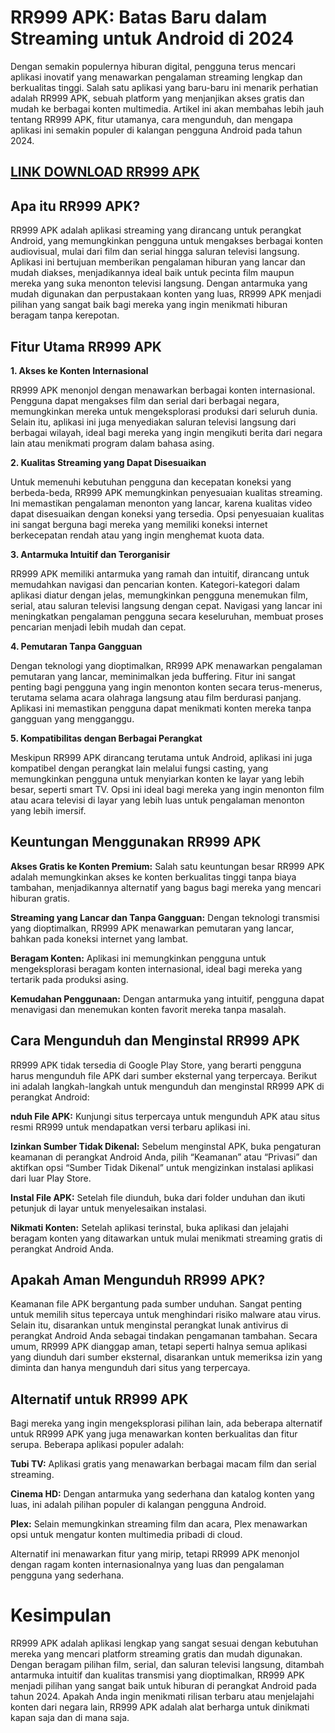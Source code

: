 # RR999 APK: Batas Baru dalam Streaming untuk Android di 2024

Dengan semakin populernya hiburan digital, pengguna terus mencari aplikasi inovatif yang menawarkan pengalaman streaming lengkap dan berkualitas tinggi. Salah satu aplikasi yang baru-baru ini menarik perhatian adalah RR999 APK, sebuah platform yang menjanjikan akses gratis dan mudah ke berbagai konten multimedia. Artikel ini akan membahas lebih jauh tentang RR999 APK, fitur utamanya, cara mengunduh, dan mengapa aplikasi ini semakin populer di kalangan pengguna Android pada tahun 2024.

## [LINK DOWNLOAD RR999 APK](https://www.webintoapp.com/store/480136)

## Apa itu RR999 APK?

RR999 APK adalah aplikasi streaming yang dirancang untuk perangkat Android, yang memungkinkan pengguna untuk mengakses berbagai konten audiovisual, mulai dari film dan serial hingga saluran televisi langsung. Aplikasi ini bertujuan memberikan pengalaman hiburan yang lancar dan mudah diakses, menjadikannya ideal baik untuk pecinta film maupun mereka yang suka menonton televisi langsung. Dengan antarmuka yang mudah digunakan dan perpustakaan konten yang luas, RR999 APK menjadi pilihan yang sangat baik bagi mereka yang ingin menikmati hiburan beragam tanpa kerepotan.

## Fitur Utama RR999 APK

**1. Akses ke Konten Internasional**

RR999 APK menonjol dengan menawarkan berbagai konten internasional. Pengguna dapat mengakses film dan serial dari berbagai negara, memungkinkan mereka untuk mengeksplorasi produksi dari seluruh dunia. Selain itu, aplikasi ini juga menyediakan saluran televisi langsung dari berbagai wilayah, ideal bagi mereka yang ingin mengikuti berita dari negara lain atau menikmati program dalam bahasa asing.

**2. Kualitas Streaming yang Dapat Disesuaikan**

Untuk memenuhi kebutuhan pengguna dan kecepatan koneksi yang berbeda-beda, RR999 APK memungkinkan penyesuaian kualitas streaming. Ini memastikan pengalaman menonton yang lancar, karena kualitas video dapat disesuaikan dengan koneksi yang tersedia. Opsi penyesuaian kualitas ini sangat berguna bagi mereka yang memiliki koneksi internet berkecepatan rendah atau yang ingin menghemat kuota data.

**3. Antarmuka Intuitif dan Terorganisir**

RR999 APK memiliki antarmuka yang ramah dan intuitif, dirancang untuk memudahkan navigasi dan pencarian konten. Kategori-kategori dalam aplikasi diatur dengan jelas, memungkinkan pengguna menemukan film, serial, atau saluran televisi langsung dengan cepat. Navigasi yang lancar ini meningkatkan pengalaman pengguna secara keseluruhan, membuat proses pencarian menjadi lebih mudah dan cepat.

**4. Pemutaran Tanpa Gangguan**

Dengan teknologi yang dioptimalkan, RR999 APK menawarkan pengalaman pemutaran yang lancar, meminimalkan jeda buffering. Fitur ini sangat penting bagi pengguna yang ingin menonton konten secara terus-menerus, terutama selama acara olahraga langsung atau film berdurasi panjang. Aplikasi ini memastikan pengguna dapat menikmati konten mereka tanpa gangguan yang mengganggu.

**5. Kompatibilitas dengan Berbagai Perangkat**

Meskipun RR999 APK dirancang terutama untuk Android, aplikasi ini juga kompatibel dengan perangkat lain melalui fungsi casting, yang memungkinkan pengguna untuk menyiarkan konten ke layar yang lebih besar, seperti smart TV. Opsi ini ideal bagi mereka yang ingin menonton film atau acara televisi di layar yang lebih luas untuk pengalaman menonton yang lebih imersif.

## Keuntungan Menggunakan RR999 APK

**Akses Gratis ke Konten Premium:** Salah satu keuntungan besar RR999 APK adalah memungkinkan akses ke konten berkualitas tinggi tanpa biaya tambahan, menjadikannya alternatif yang bagus bagi mereka yang mencari hiburan gratis.

**Streaming yang Lancar dan Tanpa Gangguan:** Dengan teknologi transmisi yang dioptimalkan, RR999 APK menawarkan pemutaran yang lancar, bahkan pada koneksi internet yang lambat.

**Beragam Konten:** Aplikasi ini memungkinkan pengguna untuk mengeksplorasi beragam konten internasional, ideal bagi mereka yang tertarik pada produksi asing.

**Kemudahan Penggunaan:** Dengan antarmuka yang intuitif, pengguna dapat menavigasi dan menemukan konten favorit mereka tanpa masalah.

## Cara Mengunduh dan Menginstal RR999 APK

RR999 APK tidak tersedia di Google Play Store, yang berarti pengguna harus mengunduh file APK dari sumber eksternal yang terpercaya. Berikut ini adalah langkah-langkah untuk mengunduh dan menginstal RR999 APK di perangkat Android:

**nduh File APK:** Kunjungi situs terpercaya untuk mengunduh APK atau situs resmi RR999 untuk mendapatkan versi terbaru aplikasi ini.

**Izinkan Sumber Tidak Dikenal:** Sebelum menginstal APK, buka pengaturan keamanan di perangkat Android Anda, pilih “Keamanan” atau “Privasi” dan aktifkan opsi “Sumber Tidak Dikenal” untuk mengizinkan instalasi aplikasi dari luar Play Store.


**Instal File APK:** Setelah file diunduh, buka dari folder unduhan dan ikuti petunjuk di layar untuk menyelesaikan instalasi.

**Nikmati Konten:** Setelah aplikasi terinstal, buka aplikasi dan jelajahi beragam konten yang ditawarkan untuk mulai menikmati streaming gratis di perangkat Android Anda.

## Apakah Aman Mengunduh RR999 APK?

Keamanan file APK bergantung pada sumber unduhan. Sangat penting untuk memilih situs tepercaya untuk menghindari risiko malware atau virus. Selain itu, disarankan untuk menginstal perangkat lunak antivirus di perangkat Android Anda sebagai tindakan pengamanan tambahan. Secara umum, RR999 APK dianggap aman, tetapi seperti halnya semua aplikasi yang diunduh dari sumber eksternal, disarankan untuk memeriksa izin yang diminta dan hanya mengunduh dari situs yang terpercaya.

## Alternatif untuk RR999 APK

Bagi mereka yang ingin mengeksplorasi pilihan lain, ada beberapa alternatif untuk RR999 APK yang juga menawarkan konten berkualitas dan fitur serupa. Beberapa aplikasi populer adalah:

**Tubi TV:** Aplikasi gratis yang menawarkan berbagai macam film dan serial streaming.

**Cinema HD:** Dengan antarmuka yang sederhana dan katalog konten yang luas, ini adalah pilihan populer di kalangan pengguna Android.

**Plex:** Selain memungkinkan streaming film dan acara, Plex menawarkan opsi untuk mengatur konten multimedia pribadi di cloud.

Alternatif ini menawarkan fitur yang mirip, tetapi RR999 APK menonjol dengan ragam konten internasionalnya yang luas dan pengalaman pengguna yang sederhana.

# Kesimpulan

RR999 APK adalah aplikasi lengkap yang sangat sesuai dengan kebutuhan mereka yang mencari platform streaming gratis dan mudah digunakan. Dengan beragam pilihan film, serial, dan saluran televisi langsung, ditambah antarmuka intuitif dan kualitas transmisi yang dioptimalkan, RR999 APK menjadi pilihan yang sangat baik untuk hiburan di perangkat Android pada tahun 2024. Apakah Anda ingin menikmati rilisan terbaru atau menjelajahi konten dari negara lain, RR999 APK adalah alat berharga untuk dinikmati kapan saja dan di mana saja.
